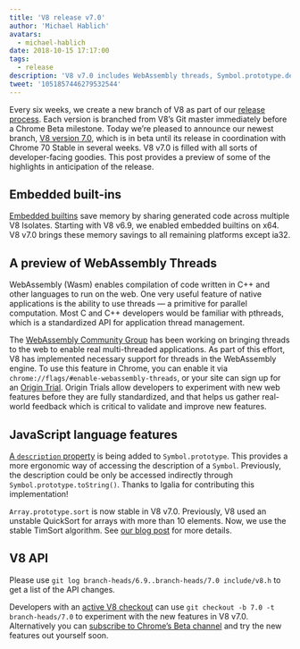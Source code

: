 ```yaml
---
title: 'V8 release v7.0'
author: 'Michael Hablich'
avatars:
  - michael-hablich
date: 2018-10-15 17:17:00
tags:
  - release
description: 'V8 v7.0 includes WebAssembly threads, Symbol.prototype.description, and embedded built-ins on more platforms!'
tweet: '1051857446279532544'
---
```

Every six weeks, we create a new branch of V8 as part of our [release process](/docs/release-process). Each version is branched from V8’s Git master immediately before a Chrome Beta milestone. Today we’re pleased to announce our newest branch, [V8 version 7.0](https://chromium.googlesource.com/v8/v8.git/+log/branch-heads/7.0), which is in beta until its release in coordination with Chrome 70 Stable in several weeks. V8 v7.0 is filled with all sorts of developer-facing goodies. This post provides a preview of some of the highlights in anticipation of the release.

## Embedded built-ins

[Embedded builtins](/blog/embedded-builtins) save memory by sharing generated code across multiple V8 Isolates. Starting with V8 v6.9, we enabled embedded builtins on x64. V8 v7.0 brings these memory savings to all remaining platforms except ia32.

## A preview of WebAssembly Threads

WebAssembly (Wasm) enables compilation of code written in C++ and other languages to run on the web. One very useful feature of native applications is the ability to use threads — a primitive for parallel computation. Most C and C++ developers would be familiar with pthreads, which is a standardized API for application thread management.

The [WebAssembly Community Group](https://www.w3.org/community/webassembly/) has been working on bringing threads to the web to enable real multi-threaded applications. As part of this effort, V8 has implemented necessary support for threads in the WebAssembly engine. To use this feature in Chrome, you can enable it via `chrome://flags/#enable-webassembly-threads`, or your site can sign up for an [Origin Trial](https://github.com/GoogleChrome/OriginTrials). Origin Trials allow developers to experiment with new web features before they are fully standardized, and that helps us gather real-world feedback which is critical to validate and improve new features.

## JavaScript language features

[A `description` property](https://tc39.es/proposal-Symbol-description/) is being added to `Symbol.prototype`. This provides a more ergonomic way of accessing the description of a `Symbol`. Previously, the description could be only be accessed indirectly through `Symbol.prototype.toString()`. Thanks to Igalia for contributing this implementation!

`Array.prototype.sort` is now stable in V8 v7.0. Previously, V8 used an unstable QuickSort for arrays with more than 10 elements. Now, we use the stable TimSort algorithm. See [our blog post](/blog/array-sort) for more details.

## V8 API

Please use `git log branch-heads/6.9..branch-heads/7.0 include/v8.h` to get a list of the API changes.

Developers with an [active V8 checkout](/docs/source-code#using-git) can use `git checkout -b 7.0 -t branch-heads/7.0` to experiment with the new features in V8 v7.0. Alternatively you can [subscribe to Chrome’s Beta channel](https://www.google.com/chrome/browser/beta.html) and try the new features out yourself soon.
